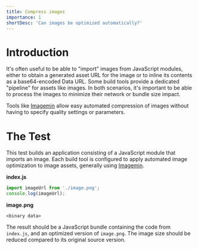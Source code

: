 ```yaml
---
title: Compress images
importance: 1
shortDesc: 'Can images be optimized automatically?'
---
```


# Introduction

It's often useful to be able to "import" images from JavaScript modules, either to obtain a generated asset URL for the image or to inline its contents as a base64-encoded Data URL. Some build tools provide a dedicated "pipeline" for assets like images. In both scenarios, it's important to be able to process the images to minimize their network or bundle size impact.

Tools like [Imagemin] allow easy automated compression of images without having to specify quality settings or parameters.

# The Test

This test builds an application consisting of a JavaScript module that imports an image. Each build tool is configured to apply automated image optimization to image assets, generally using [Imagemin].

**index.js**

```js
import imageUrl from './image.png';
console.log(imageUrl);
```

**image.png**

```
<binary data>
```

The result should be a JavaScript bundle containing the code from `index.js`, and an optimized version of `image.png`. The image size should be reduced compared to its original source version.

[imagemin]: https://github.com/imagemin/imagemin
